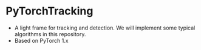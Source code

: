 # PyTorchTracking
- A light frame for tracking and detection. We will implement some typical algorithms in this repository.
- Based on PyTorch 1.x